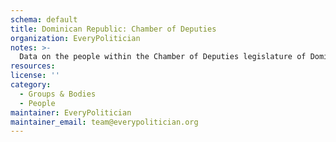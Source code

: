```yaml
---
schema: default
title: Dominican Republic: Chamber of Deputies
organization: EveryPolitician
notes: >-
  Data on the people within the Chamber of Deputies legislature of Dominican Republic.
resources:
license: ''
category:
  - Groups & Bodies
  - People
maintainer: EveryPolitician
maintainer_email: team@everypolitician.org
---
```

